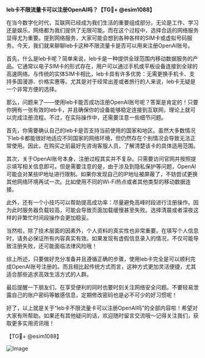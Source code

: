 **leb卡不限流量卡可以注册OpenAI吗？【TG💪+ @esim1088】**

在当今数字化时代，互联网已经成为我们生活的重要组成部分。无论是工作、学习还是娱乐，网络都为我们提供了无限可能。而在这个过程中，选择合适的网络服务显得尤为重要。提到网络服务，大家可能会想到各种各样的SIM卡或虚拟号码服务。今天，我们就来聊聊leb卡这种不限流量卡是否可以用来注册OpenAI账号。

首先，什么是leb卡呢？简单来说，leb卡是一种提供全球范围内移动数据服务的产品。它通常以电子SIM卡的形式存在，用户可以通过手机或平板设备连接到全球的高速网络。与传统的实体SIM卡相比，leb卡具有许多优势：无需更换手机卡、支持多国漫游、价格实惠等。尤其是对于经常出差或者旅行的人来说，leb卡无疑是一个非常方便的选择。

那么，问题来了——使用leb卡能否成功注册OpenAI账号呢？答案是肯定的！只要你拥有一张有效的leb卡，并且确保你的设备能够稳定连接到互联网，理论上就可以完成注册流程。不过，在实际操作中，还需要注意一些细节问题。

首先，你需要确认自己的leb卡是否支持当前使用的国家和地区。虽然大多数情况下leb卡都能很好地适应不同国家的网络环境，但仍然存在个别情况会导致无法正常使用。因此，在购买之前最好先咨询客服人员，了解清楚该卡的具体适用范围。

其次，关于OpenAI账号本身，注册过程其实并不复杂。只需要访问官网并按照提示填写相关信息即可。但是需要注意的是，由于涉及到隐私保护等问题，OpenAI可能会对某些IP地址进行限制。如果你发现自己的IP地址被屏蔽了，不妨尝试更换其他网络环境再试一次。比如使用不同的Wi-Fi热点或者其他类型的移动数据连接。

此外，还有一个小技巧可以帮助提高成功率：尽量避免高峰时段进行注册操作。因为此时服务器负载较高，可能会导致页面加载缓慢甚至失败。选择清晨或者深夜这样的非繁忙时间段操作会更加稳妥。

当然啦，除了技术层面的因素外，个人资料的真实性也非常重要。在填写个人信息时，请务必保证所有内容真实有效。如果发现有虚假信息录入的情况，不仅可能导致注册失败，还可能面临法律风险哦！

综上所述，只要做好充分准备并且遵循正确的步骤，使用leb卡完全是可以顺利完成OpenAI账号注册的。而且相比起传统方式而言，这种方式更加灵活便捷，尤其适合那些追求高效生活方式的人群。

最后提醒一下朋友们，在享受便利的同时也要时刻关注网络安全问题。不要轻易泄露自己的账户密码等敏感信息，定期修改密码也是必不可少的好习惯呢！

好了，以上就是关于“leb卡不限流量卡可以注册OpenAI吗”的全部内容啦！希望对大家有所帮助。如果还有其他疑问的话，欢迎随时留言交流哦～记得关注我们，获取更多实用资讯哦！

【TG💪+ @esim1088】

![Image](https://i.postimg.cc/4NQfJmqS/Snipaste-2025-05-13-00-14-12.png)